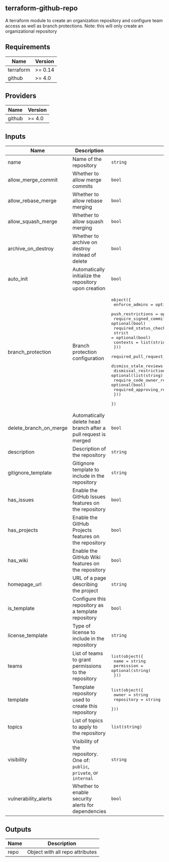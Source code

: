 ## terraform-github-repo

A terraform module to create an organization repository and
configure team access as well as branch protections.
Note: this will only create an organizational repository

<!-- BEGIN TFDOCS -->
## Requirements

| Name | Version |
|------|---------|
| terraform | >= 0.14 |
| github | >= 4.0 |

## Providers

| Name | Version |
|------|---------|
| github | >= 4.0 |

## Inputs

| Name | Description | Type | Default | Required |
|------|-------------|------|---------|:--------:|
| name | Name of the repository | `string` | n/a | yes |
| allow\_merge\_commit | Whether to allow merge commits | `bool` | `false` | no |
| allow\_rebase\_merge | Whether to allow rebase merging | `bool` | `true` | no |
| allow\_squash\_merge | Whether to allow squash merging | `bool` | `false` | no |
| archive\_on\_destroy | Whether to archive on destroy instead of delete | `bool` | `false` | no |
| auto\_init | Automatically initialize the repository upon creation | `bool` | `true` | no |
| branch\_protection | Branch protection configuration | <pre>object({<br>    enforce_admins         = optional(bool)<br>    push_restrictions      = optional(list(string))<br>    require_signed_commits = optional(bool)<br>    required_status_checks = optional(object({<br>      strict   = optional(bool)<br>      contexts = list(string)<br>    }))<br>    required_pull_request_reviews = optional(object({<br>      dismiss_stale_reviews           = optional(bool)<br>      dismissal_restrictions          = optional(list(string))<br>      require_code_owner_reviews      = optional(bool)<br>      required_approving_review_count = number<br>    }))<br>  })</pre> | `null` | no |
| delete\_branch\_on\_merge | Automatically delete head branch after a pull request is merged | `bool` | `true` | no |
| description | Description of the repository | `string` | `null` | no |
| gitignore\_template | Gitignore template to include in the repository | `string` | `null` | no |
| has\_issues | Enable the GitHub Issues features on the repository | `bool` | `true` | no |
| has\_projects | Enable the GitHub Projects features on the repository | `bool` | `false` | no |
| has\_wiki | Enable the GitHub Wiki features on the repository | `bool` | `false` | no |
| homepage\_url | URL of a page describing the project | `string` | `null` | no |
| is\_template | Configure this repository as a template repository | `bool` | `false` | no |
| license\_template | Type of license to include in the repository | `string` | `null` | no |
| teams | List of teams to grant permissions to the repository | <pre>list(object({<br>    name       = string<br>    permission = optional(string)<br>  }))</pre> | `[]` | no |
| template | Template repository used to create this repository | <pre>list(object({<br>    owner      = string<br>    repository = string<br>  }))</pre> | `null` | no |
| topics | List of topics to apply to the repository | `list(string)` | `[]` | no |
| visibility | Visibility of the repository. One of: `public`, `private`, or `internal` | `string` | `"public"` | no |
| vulnerability\_alerts | Whether to enable security alerts for dependencies | `bool` | `true` | no |

## Outputs

| Name | Description |
|------|-------------|
| repo | Object with all repo attributes |

<!-- END TFDOCS -->
